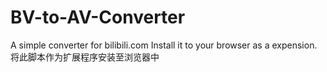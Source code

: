 # BV-to-AV-Converter
A simple converter for bilibili.com
Install it to your browser as a expension.
将此脚本作为扩展程序安装至浏览器中
